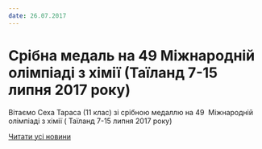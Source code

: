 ```yaml
---
date: 26.07.2017
---
```

# Срібна медаль на 49  Міжнародній олімпіаді з хімії (Таїланд 7-15 липня 2017 року)

Вітаємо Сеха Тараса (11 клас) зі срібною медаллю на 49  Міжнародній олімпіаді з хімії ( Таїланд 7-15 липня 2017 року)

[Читати усі новини](/news)
